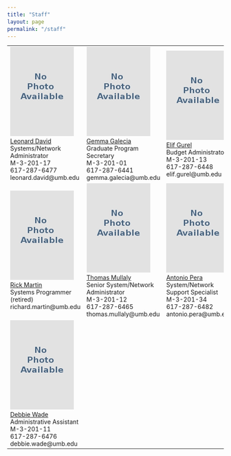 ```yaml
---
title: "Staff"
layout: page
permalink: "/staff"
---
```


<table>
  <tr>
    <td>
      <img src="/WEB/images/people/No_Photo_Available.jpg"><br>
      <a href="https://www.cs.umb.edu/people/Leonard_David/" target=_blank>Leonard David</a><br>
      Systems/Network Administrator<br>
      M-3-201-17<br>
      617-287-6477<br>
      leonard.david@umb.edu
    </td>
    <td>
      <img src="/WEB/images/people/No_Photo_Available.jpg"><br>
      <a href="https://www.cs.umb.edu/people/Gemma_Galecia/" target=_blank>Gemma Galecia</a><br>
      Graduate Program Secretary<br>
      M-3-201-01<br>
      617-287-6441<br>
      gemma.galecia@umb.edu
    </td>
    <td>
      <img src="/WEB/images/people/No_Photo_Available.jpg"><br>
      <a href="https://www.cs.umb.edu/people/Elif_Gurel/" target=_blank>Elif Gurel</a><br>
      Budget Administrator<br>
      M-3-201-13<br>
      617-287-6448<br>
      elif.gurel@umb.edu
    </td>
    <td>
      <img src="/WEB/images/people/No_Photo_Available.jpg"><br>
      <a href="https://www.cs.umb.edu/people/John_Lewis/" target=_blank>John Lewis</a><br>
      Budget Administrator (retired)<br>
      john.lewis@umb.edu
    </td>
  </tr>
  <tr>
    <td>
      <img src="/WEB/images/people/No_Photo_Available.jpg"><br>
      <a href="https://www.cs.umb.edu/people/Rick_Martin/" target=_blank>Rick Martin</a><br>
      Systems Programmer (retired)<br>
      richard.martin@umb.edu
    </td>
    <td>
      <img src="/WEB/images/people/No_Photo_Available.jpg"><br>
      <a href="https://www.cs.umb.edu/people/Thomas_Mullaly/" target=_blank>Thomas Mullaly</a><br>
      Senior System/Network Administrator<br>
      M-3-201-12<br>
      617-287-6465<br>
      thomas.mullaly@umb.edu
    </td>
    <td>
      <img src="/WEB/images/people/No_Photo_Available.jpg"><br>
      <a href="https://www.cs.umb.edu/people/Antonio_Pera/" target=_blank>Antonio Pera</a><br>
      System/Network Support Specialist<br>
      M-3-201-34<br>
      617-287-6482<br>
      antonio.pera@umb.edu
    </td>
    <td>
      <img src="/WEB/images/people/William_Perry.jpg"><br>
      <a href="https://www.cs.umb.edu/people/William_Perry/" target=_blank>William Perry</a><br>
      Systems/Network Administrator (retired)<br>
      billcc@cs.umb.edu
    </td>
  </tr>
  <tr>
    <td>
      <img src="/WEB/images/people/No_Photo_Available.jpg"><br>
      <a href="https://www.cs.umb.edu/people/Debbie_Wade/" target=_blank>Debbie Wade</a><br>
      Administrative Assistant<br>
      M-3-201-11<br>
      617-287-6476<br>
      debbie.wade@umb.edu
    </td>
  </tr>
</table>
